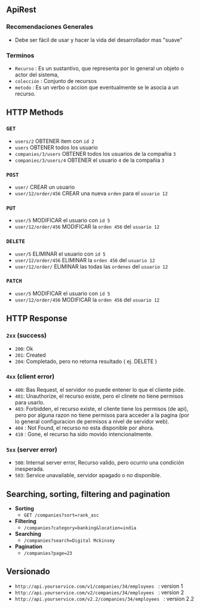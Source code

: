 ## ApiRest

### Recomendaciones Generales
- Debe ser fácil de usar y hacer la vida del desarrollador mas "suave"

### Terminos
- `Recurso` : Es un sustantivo, que representa por lo general un objeto o actor del sistema,
- `colección` : Conjunto de recursos
- `metodo` : Es un verbo o accion que eventualmente se le asocia a un recurso.

## HTTP Methods 

### `GET`
- `users/2` OBTENER item con `id 2`
- `users` OBTENER todos los usuario
- `companies/3/users` OBTENER todos los usuarios de la compañia `3`
- `companies/3/users/4` OBTENER el usuario `4` de la compañia `3`

### `POST`
- `user/` CREAR un usuario
- `user/12/order/456` CREAR una nueva `orden` para el `usuario 12`

### `PUT`
- `user/5` MODIFICAR el usuario con `id 5`
- `user/12/order/456` MODIFICAR la `orden 456` del `usuario 12`

### `DELETE`
- `user/5` ELIMINAR el usuario con `id 5`
- `user/12/order/456` ELIMINAR la `orden 456` del `usuario 12`
- `user/12/order/` ELIMINAR las todas las `ordenes` del `usuario 12`

### `PATCH`
- `user/5` MODIFICAR el usuario con `id 5`
- `user/12/order/456` MODIFICAR la `orden 456` del `usuario 12`

## HTTP Response

### `2xx` (success)

- `200`: Ok
- `201`: Created
- `204`: Completado, pero no retorna resultado ( ej. DELETE )

### `4xx` (client error)

- `400`: Bas Request, el servidor no puede entener lo que el cliente pide.
- `401`: Unauthorize, el recurso existe, pero el clinete no tiene permisos para usarlo.
- `403`: Forbidden, el recurso existe, el cliente tiene los permisos (de api), pero por alguna razon no tiene permisos para acceder a la pagina (por lo general configuracion de permisos a nivel de servidor web).
- `404` : Not Found, el recurso no esta disponible por ahora.
- `410` : Gone, el recurso ha sido movido intencionalmente.

### `5xx` (server error)

- `500`: Internal server error, Recurso valido, pero ocurrio una condición inesperada.
- `503`: Service unavailable, servidor apagado o no disponible.

## Searching, sorting, filtering and pagination

- **Sorting**
  - `GET /companies?sort=rank_asc` 
- **Filtering**
  - `/companies?category=banking&location=india`
- **Searching**
  - `/companies?search=Digital Mckinsey`
- **Pagination**
  - `/companies?page=23`

## Versionado

- `http://api.yourservice.com/v1/companies/34/employees ` : version 1
- `http://api.yourservice.com/v2/companies/34/employees ` : version 2
- `http://api.yourservice.com/v2.2/companies/34/employees ` : version 2.2
